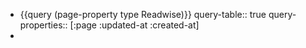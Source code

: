 - {{query (page-property type Readwise)}}
  query-table:: true
  query-properties:: [:page :updated-at :created-at]
-